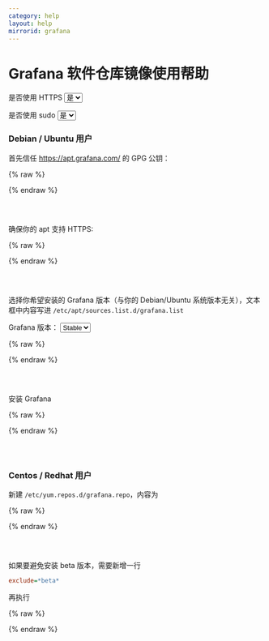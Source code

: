 ```yaml
---
category: help
layout: help
mirrorid: grafana
---
```


<!-- 本 markdown 从 mirrorz-org/mirrorz-help 自动生成，如需修改，请修改 mirrorz-org/mirrorz-help 的对应部分 -->

# Grafana 软件仓库镜像使用帮助

<form class="form-inline">
<div class="form-group">
	<label>是否使用 HTTPS</label>
	<select id="http-select" class="form-control content-select" data-target="#content-0,#content-1,#content-2,#content-3,#content-4,#content-5">
	  <option data-http_protocol="https://" selected>是</option>
	  <option data-http_protocol="http://">否</option>
	</select>
</div>
</form>


<form class="form-inline">
<div class="form-group">
	<label>是否使用 sudo</label>
	<select id="sudo-select" class="form-control content-select" data-target="#content-0,#content-1,#content-2,#content-3,#content-4,#content-5">
	  <option data-sudo="sudo " data-sudoE="sudo -E " selected>是</option>
	  <option data-sudo="" data-sudoE="">否</option>
	</select>
</div>
</form>


### Debian / Ubuntu 用户

首先信任 https://apt.grafana.com/ 的 GPG 公钥：



{% raw %}
<script id="template-0" type="x-tmpl-markup">
{{sudo}}wget -q -O /usr/share/keyrings/grafana.key https://apt.grafana.com/gpg.key
</script>
{% endraw %}

<p></p>

<pre>
<code id="content-0" class="language-bash" data-template="#template-0" data-select="#http-select,#sudo-select">
</code>
</pre>


确保你的 apt 支持 HTTPS:



{% raw %}
<script id="template-1" type="x-tmpl-markup">
{{sudo}}apt-get install -y apt-transport-https
</script>
{% endraw %}

<p></p>

<pre>
<code id="content-1" class="language-bash" data-template="#template-1" data-select="#http-select,#sudo-select">
</code>
</pre>


选择你希望安装的 Grafana 版本（与你的 Debian/Ubuntu 系统版本无关），文本框中内容写进 `/etc/apt/sources.list.d/grafana.list`



<form class="form-inline">
<div class="form-group">
  <label>Grafana 版本：</label>
    <select id="select-2-0" class="form-control content-select" data-target="#content-2">
      <option data-version="stable" selected>Stable</option>
      <option data-version="beta">Beta</option>
    </select>
</div>
</form>

{% raw %}
<script id="template-2" type="x-tmpl-markup">
deb [signed-by=/usr/share/keyrings/grafana.key] {{http_protocol}}{{mirror}}/apt/ {{version}} main
</script>
{% endraw %}

<p></p>

<pre>
<code id="content-2" class="language-properties" data-template="#template-2" data-select="#http-select,#sudo-select,#select-2-0">
</code>
</pre>



安装 Grafana



{% raw %}
<script id="template-3" type="x-tmpl-markup">
{{sudo}}apt-get update
{{sudo}}apt-get install grafana
</script>
{% endraw %}

<p></p>

<pre>
<code id="content-3" class="language-shell" data-template="#template-3" data-select="#http-select,#sudo-select">
</code>
</pre>


### Centos / Redhat 用户

新建 `/etc/yum.repos.d/grafana.repo`，内容为



{% raw %}
<script id="template-4" type="x-tmpl-markup">
[grafana]
name=grafana
baseurl={{http_protocol}}{{mirror}}/yum/rpm
repo_gpgcheck=0
enabled=1
gpgcheck=0
</script>
{% endraw %}

<p></p>

<pre>
<code id="content-4" class="language-ini" data-template="#template-4" data-select="#http-select,#sudo-select">
</code>
</pre>


如果要避免安装 beta 版本，需要新增一行

```ini
exclude=*beta*
```

再执行



{% raw %}
<script id="template-5" type="x-tmpl-markup">
{{sudo}}yum makecache
{{sudo}}yum install grafana
</script>
{% endraw %}

<p></p>

<pre>
<code id="content-5" class="language-shell" data-template="#template-5" data-select="#http-select,#sudo-select">
</code>
</pre>


